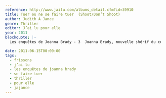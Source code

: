 ```yaml
---
reference: http://www.jailu.com/albums_detail.cfm?id=39910
title: Tuer ou ne se faire tuer  (Shoot/Don’t Shoot)
author: Judith A Jance
genre: Thriller
editor: J’ai lu pour elle
year: 2011
blockquote: |-
  Les enquêtes de Joanna Brady - 3  Joanna Brady, nouvelle shérif du comté de Cochise, a fort à faire entre les criminels en liberté et les préjugés qui règnent au sein de son équipe. Lorsqu’un homme est accusé d’avoir sauvagement tué sa femme, personne, à part Joanna, ne croit en son innocence. Seule contre tous, elle est persuadée qu’un tueur barbare sévit dans le vaste désert de l’Arizona et rôde près, très près de sa petite fille. Elle doit le trouver, avant qu’il ne décide lui-même de surgir. Et de tuer.

date: 2011-06-15T00:00:00
tags:
  - frissons
  - j’ai lu
  - les enquêtes de joanna brady
  - se faire tuer
  - thriller
  - pour elle
  - jajance
---
```

